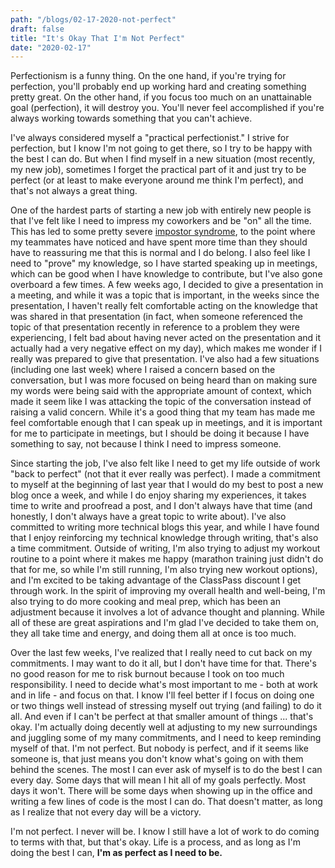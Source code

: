 ```yaml
---
path: "/blogs/02-17-2020-not-perfect"
draft: false 
title: "It's Okay That I'm Not Perfect"
date: "2020-02-17"
---
```


Perfectionism is a funny thing. On the one hand, if you're trying for perfection, you'll probably end up working hard and creating something pretty great. On the other hand, if you focus too much on an unattainable goal (perfection), it will destroy you. You'll never feel accomplished if you're always working towards something that you can't achieve.

I've always considered myself a "practical perfectionist." I strive for perfection, but I know I'm not going to get there, so I try to be happy with the best I can do. But when I find myself in a new situation (most recently, my new job), sometimes I forget the practical part of it and just try to be perfect (or at least to make everyone around me think I'm perfect), and that's not always a great thing.

One of the hardest parts of starting a new job with entirely new people is that I've felt like I need to impress my coworkers and be "on" all the time. This has led to some pretty severe [impostor syndrome](12-16-2019-impostor-syndrome), to the point where my teammates have noticed and have spent more time than they should have to reassuring me that this is normal and I do belong. I also feel like I need to "prove" my knowledge, so I have started speaking up in meetings, which can be good when I have knowledge to contribute, but I've also gone overboard a few times. A few weeks ago, I decided to give a presentation in a meeting, and while it was a topic that is important, in the weeks since the presentation, I haven't really felt comfortable acting on the knowledge that was shared in that presentation (in fact, when someone referenced the topic of that presentation recently in reference to a problem they were experiencing, I felt bad about having never acted on the presentation and it actually had a very negative effect on my day), which makes me wonder if I really was prepared to give that presentation. I've also had a few situations (including one last week) where I raised a concern based on the conversation, but I was more focused on being heard than on making sure my words were being said with the appropriate amount of context, which made it seem like I was attacking the topic of the conversation instead of raising a valid concern. While it's a good thing that my team has made me feel comfortable enough that I can speak up in meetings, and it is important for me to participate in meetings, but I should be doing it because I have something to say, not because I think I need to impress someone.

Since starting the job, I've also felt like I need to get my life outside of work "back to perfect" (not that it ever really was perfect). I made a commitment to myself at the beginning of last year that I would do my best to post a new blog once a week, and while I do enjoy sharing my experiences, it takes time to write and proofread a post, and I don't always have that time (and honestly, I don't always have a great topic to write about). I've also committed to writing more technical blogs this year, and while I have found that I enjoy reinforcing my technical knowledge through writing, that's also a time commitment. Outside of writing, I'm also trying to adjust my workout routine to a point where it makes me happy (marathon training just didn't do that for me, so while I'm still running, I'm also trying new workout options), and I'm excited to be taking advantage of the ClassPass discount I get through work. In the spirit of improving my overall health and well-being, I'm also trying to do more cooking and meal prep, which has been an adjustment because it involves a lot of advance thought and planning. While all of these are great aspirations and I'm glad I've decided to take them on, they all take time and energy, and doing them all at once is too much.

Over the last few weeks, I've realized that I really need to cut back on my commitments. I may want to do it all, but I don't have time for that. There's no good reason for me to risk burnout because I took on too much responsibility. I need to decide what's most important to me - both at work and in life - and focus on that. I know I'll feel better if I focus on doing one or two things well instead of stressing myself out trying (and failing) to do it all. And even if I can't be perfect at that smaller amount of things ... that's okay. I'm actually doing decently well at adjusting to my new surroundings and juggling some of my many commitments, and I need to keep reminding myself of that. I'm not perfect. But nobody is perfect, and if it seems like someone is, that just means you don't know what's going on with them behind the scenes. The most I can ever ask of myself is to do the best I can every day. Some days that will mean I hit all of my goals perfectly. Most days it won't. There will be some days when showing up in the office and writing a few lines of code is the most I can do. That doesn't matter, as long as I realize that not every day will be a victory.

I'm not perfect. I never will be. I know I still have a lot of work to do coming to terms with that, but that's okay. Life is a process, and as long as I'm doing the best I can, **I'm as perfect as I need to be.**
